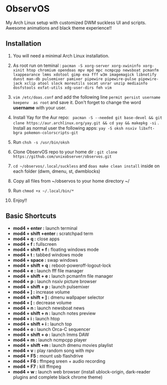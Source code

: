 # ObservOS
My Arch Linux setup with customized DWM suckless UI and scripts. Awesome animations and black theme experience!!

## Installation

1. You will need a minimal Arch Linux installation.  

2. As root run on teminal : `pacman -S xorg-server xorg-xwininfo xorg-xinit htop chromium opendoas mpv mpd mpc ncmpcpp newsboat pcmanfm lxappearance lmms xdotool gimp exa fff w3m imagemagick libnotify dunst man-db pulsemixer pamixer pipewire pipewire-pulse pipewire-jack xclip atool slock moreutils socat unrar unzip mediainfo dosfstools exfat-utils xdg-user-dirs feh vim` 
3. `vim /etc/doas.conf` and add the following line `permit persist username keepenv  as root` and save it. Don't forget to change the word **username** with your user. 
4. Install Yay for the Aur repo: ` pacman -S --needed git base-devel && git clone https://aur.archlinux.org/yay.git && cd yay && makepkg -si`
. Install as normal user the following apps: `yay -S oksh nsxiv libxft-bgra pokemon-colorscripts-git`
5. Run `chsh -s /usr/bin/oksh`
6. Clone ObservOS repo to your home dir : `git clone https://github.com/unixobserver/observos.git`
7. `cd ~/observos/.local/suckless` and `doas make clean install`  inside on each folder (dwm, dmenu, st, dwmblocks)
8. Copy all files from ~/observos to your home directory ~/
9. Run `chmod +x ~/.local/bin/*`
10. Enjoy!!


## Basic Shortcuts

- **mod4 + enter        :** launch terminal
- **mod4 + shift +enter :** scratchpad term
- **mod4 + q            :** close apps 
- **mod4 + f            :** fullscreen
- **mod4 + shift + f    :** floating windows mode
- **mod4 + t            :** tabbed windows mode
- **mod4 + space        :** swap windows
- **mod4 + shift + q    :** reboot-poweroff-logout-lock 
- **mod4 + e            :** launch fff file manager
- **mod4 + shift + e    :** launch pcmanfm file manager
- **mod4 + p            :** launch nsxiv picture browser
- **mod4 + shift + p    :** launch pulsemixer
- **mod4 + ]            :** increase volume
- **mod4 + shift + ]    :** dmenu wallpaper selector
- **mod4 + [            :** decrease volume
- **mod4 + n            :** launch newsboat news
- **mod4 + shift + n    :** launch notes preview
- **mod4 + i            :** launch htop
- **mod4 + shift + i    :** launch top
- **mod4 + o            :** launch Orca-C sequencer
- **mod4 + shift + o    :** launch lmms DAW
- **mod4 + m            :** launch ncmpcpp player
- **mod4 + shift +m     :** launch dmenu movies playlist
- **mod4 + v            :** play random song with mpv 
- **mod4 + F5           :** mount usb flashdrive
- **mod4 + F6           :** ffmpeg sreen + audio recording
- **mod4 + F7           :** kill ffmpeg
- **mod4 + w            :** launch web browser (install ublock-origin, dark-reader plugins and complete black chrome theme)
